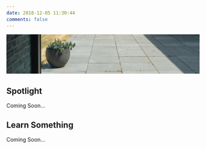 ```yaml
---
date: 2018-12-05 11:30:44
comments: false
---
```

<img class="header-links" src="https://raw.githubusercontent.com/Developer-Handshake/Developer-Handshake.github.io/org-page/img-media/aesthetic.jpg" alt="links-design" />

## Spotlight 
Coming Soon...

## Learn Something
Coming Soon... 

